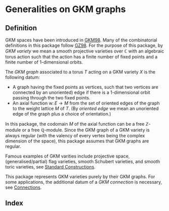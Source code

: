 # Generalities on GKM graphs

## Definition

GKM spaces have been introduced in [GKM98](@cite). Many of the combinatorial definitions in this package follow [GZ98](@cite). For the purpose of this package, by *GKM variety* we mean a smooth projective varieties over $\mathbb{C}$ with an algebraic torus action such that the action has a finite number of fixed points and a finite number of 1-dimensional orbits.

The *GKM graph* associated to a torus $T$ acting on a GKM variety $X$ is the following datum:
* A graph having the fixed points as vertices, such that two vertices are connected by an unoriented) edge if there is a 1-dimensional orbit passing through the two fixed points.
* An axial function $\mathrm{w}\colon E \rightarrow M$ from the set of oriented edges of the graph to the weight lattice $M$ of $T$. (By *oriented edge* we mean an unoriented edge of the graph plus a choice of orientation.)

In this package, the codomain $M$ of the axial function can be a free $\mathbb{Z}$-module or a free $\mathbb{Q}$-module.
Since the GKM graph of a GKM variety is always regular (with the valency of every vertex being the complex dimension of the space), this package assumes that GKM graphs are regular.

Famous examples of GKM varities include projective space, (generalised/partial) flag varieties, smooth Schubert varieties, and smooth toric varieties, see [Standard Constructions](STDconstructions.md).

This package represents GKM varieties purely by their GKM graphs. For some applications, the additional datum of a *GKM connection* is necessary, see [Connections](Connections.md).

## Index

```@index
```